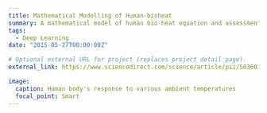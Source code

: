 ```yaml
---
title: Mathematical Modelling of Human-bioheat 
summary: A mathematical model of human bio-heat equation and assessment of human cumfort in various environment conditions
tags:
  - Deep Learning
date: "2015-05-27T00:00:00Z"

# Optional external URL for project (replaces project detail page).
external_link: https://www.sciencedirect.com/science/article/pii/S0360132315300640

image:
  caption: Human body's response to various ambient temperatures
  focal_point: Smart
---
```

